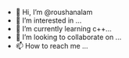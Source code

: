 - 👋 Hi, I’m @roushanalam
- 👀 I’m interested in ...
- 🌱 I’m currently learning c++...
- 💞️ I’m looking to collaborate on ...
- 📫 How to reach me ...

<!---
roushanalam/roushanalam is a ✨ special ✨ repository because its `README.md` (this file) appears on your GitHub profile.
You can click the Preview link to take a look at your changes.
--->
